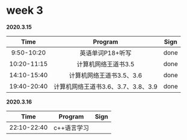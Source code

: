 # week 3

**2020.3.15**

Time|Program|Sign
:-----:|:-----:|:-----:|
9:50-10:20|英语单词P18+听写|done
10:20-11:15|计算机网络王道书3.5|done
14:10-15:40|计算机网络王道书3.5、3.6|done
19:40-20:40|计算机网络王道书3.6、3.7、3.8、3.9|done

**2020.3.16**

Time|Program|Sign
:-----:|:-----:|:-----:|
22:10-22:40|c++语言学习|
